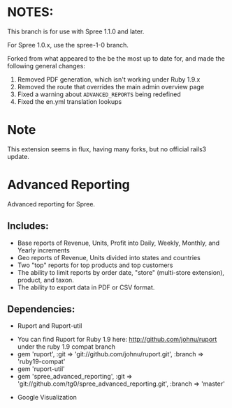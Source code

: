 # NOTES:

This branch is for use with Spree 1.1.0 and later.

For Spree 1.0.x, use the spree-1-0 branch.

Forked from what appeared to the be the most up to date for, and made the following general changes:

1. Removed PDF generation, which isn't working under Ruby 1.9.x
2. Removed the route that overrides the main admin overview page
3. Fixed a warning about ```ADVANCED_REPORTS``` being redefined
4. Fixed the en.yml translation lookups


# Note
This extension seems in flux, having many forks, but no official rails3 update.

# Advanced Reporting

Advanced reporting for Spree.

## Includes:
* Base reports of Revenue, Units, Profit into Daily, Weekly, Monthly, and Yearly increments
* Geo reports of Revenue, Units divided into states and countries
* Two "top" reports for top products and top customers
* The ability to limit reports by order date, "store" (multi-store extension), product, and taxon.
* The ability to export data in PDF or CSV format.

## Dependencies:
* Ruport and Ruport-util
 - You can find Ruport for Ruby 1.9 here: http://github.com/johnu/ruport under the ruby 1.9 compat branch
 - gem 'ruport', :git => 'git://github.com/johnu/ruport.git', :branch => 'ruby19-compat'
 - gem 'ruport-util'
 - gem 'spree_advanced_reporting', :git => 'git://github.com/tg0/spree_advanced_reporting.git', :branch => 'master'

* Google Visualization

